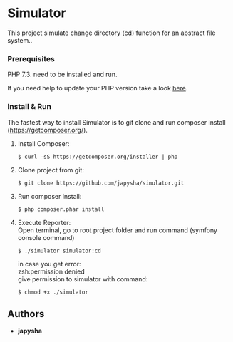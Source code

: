 # Simulator

This project simulate change directory (cd) function for an abstract file system..

### Prerequisites

PHP 7.3. need to be installed and run.

If you need help to update your PHP version take a look <a target="_blank" href="https://php-osx.liip.ch/">here</a>.


### Install & Run

The fastest way to install Simulator is to git clone and run composer install (<a target="_blank" href="https://getcomposer.org/">https://getcomposer.org/</a>).

<ol>
<li>Install Composer:

```
$ curl -sS https://getcomposer.org/installer | php
```
</li>
<li>Clone project from git:

```
$ git clone https://github.com/japysha/simulator.git
```
</li>
<li>Run composer install:

```
$ php composer.phar install
```
</li>
<li>Execute Reporter:<br>
Open terminal, go to root project folder and run command (symfony console command)

```
$ ./simulator simulator:cd
```

in case you get error: <br>zsh:permission denied <br>give permission to simulator with command:

```
$ chmod +x ./simulator
```
</li>
</ol>


## Authors

* **japysha** 
